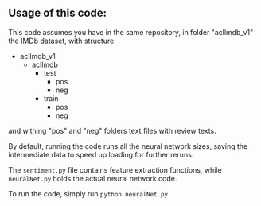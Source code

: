 ## Usage of this code:
This code assumes you have in the same repository, in folder "acllmdb_v1" the IMDb dataset, with structure:
- acllmdb_v1
  - acllmdb
    - test
      - pos
      - neg
    - train
      - pos
      - neg

and withing "pos" and "neg" folders text files with review texts.

By default, running the code runs all the neural network sizes, saving the intermediate data to speed up loading 
for further reruns. 

The ``sentiment.py`` file contains feature extraction functions, while ``neuralNet.py`` 
holds the actual neural network code.

To run the code, simply run ``python neuralNet.py``